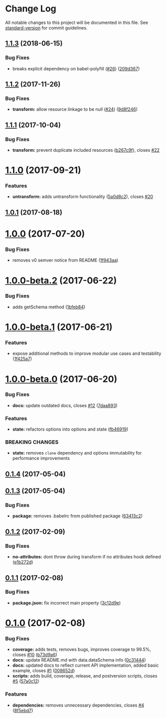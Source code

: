 # Change Log

All notable changes to this project will be documented in this file. See [standard-version](https://github.com/conventional-changelog/standard-version) for commit guidelines.

<a name="1.1.3"></a>

## [1.1.3](https://github.com/GaiamTV/transformalizer/compare/v1.1.2...v1.1.3) (2018-06-15)

### Bug Fixes

-   breaks explicit dependency on babel-polyfill ([#26](https://github.com/GaiamTV/transformalizer/issues/26)) ([209d367](https://github.com/GaiamTV/transformalizer/commit/209d367))

<a name="1.1.2"></a>

## [1.1.2](https://github.com/GaiamTV/transformalizer/compare/v1.1.1...v1.1.2) (2017-11-26)

### Bug Fixes

-   **transform:** allow resource linkage to be null ([#24](https://github.com/GaiamTV/transformalizer/issues/24)) ([9d8f246](https://github.com/GaiamTV/transformalizer/commit/9d8f246))

<a name="1.1.1"></a>

## [1.1.1](https://github.com/GaiamTV/transformalizer/compare/v1.1.0...v1.1.1) (2017-10-04)

### Bug Fixes

-   **transform:** prevent duplicate included resources ([b267c9f](https://github.com/GaiamTV/transformalizer/commit/b267c9f)), closes [#22](https://github.com/GaiamTV/transformalizer/issues/22)

<a name="1.1.0"></a>

# [1.1.0](https://github.com/GaiamTV/transformalizer/compare/v1.0.1...v1.1.0) (2017-09-21)

### Features

-   **untransform:** adds untransform functionality ([5a0d8c2](https://github.com/GaiamTV/transformalizer/commit/5a0d8c2)), closes [#20](https://github.com/GaiamTV/transformalizer/issues/20)

<a name="1.0.1"></a>

## [1.0.1](https://github.com/GaiamTV/transformalizer/compare/v1.0.0...v1.0.1) (2017-08-18)

<a name="1.0.0"></a>

# [1.0.0](https://github.com/GaiamTV/transformalizer/compare/v1.0.0-beta.2...v1.0.0) (2017-07-20)

### Bug Fixes

-   removes v0 semver notice from README ([1f943aa](https://github.com/GaiamTV/transformalizer/commit/1f943aa))

<a name="1.0.0-beta.2"></a>

# [1.0.0-beta.2](https://github.com/GaiamTV/transformalizer/compare/v1.0.0-beta.1...v1.0.0-beta.2) (2017-06-22)

### Bug Fixes

-   adds getSchema method ([1bfeb84](https://github.com/GaiamTV/transformalizer/commit/1bfeb84))

<a name="1.0.0-beta.1"></a>

# [1.0.0-beta.1](https://github.com/GaiamTV/transformalizer/compare/v1.0.0-beta.0...v1.0.0-beta.1) (2017-06-21)

### Features

-   expose additional methods to improve modular use cases and testability ([1f425a7](https://github.com/GaiamTV/transformalizer/commit/1f425a7))

<a name="1.0.0-beta.0"></a>

# [1.0.0-beta.0](https://github.com/GaiamTV/transformalizer/compare/v0.1.4...v1.0.0-beta.0) (2017-06-20)

### Bug Fixes

-   **docs:** update outdated docs, closes [#12](https://github.com/GaiamTV/transformalizer/issues/12) ([7daa893](https://github.com/GaiamTV/transformalizer/commit/7daa893))

### Features

-   **state:** refactors options into options and state ([fb46919](https://github.com/GaiamTV/transformalizer/commit/fb46919))

### BREAKING CHANGES

-   **state:** removes `clone` dependency and options immutability for performance improvements

<a name="0.1.4"></a>

## [0.1.4](https://github.com/GaiamTV/transformalizer/compare/v0.1.3...v0.1.4) (2017-05-04)

<a name="0.1.3"></a>

## [0.1.3](https://github.com/GaiamTV/transformalizer/compare/v0.1.2...v0.1.3) (2017-05-04)

### Bug Fixes

-   **package:** removes .babelrc from published package ([63413c2](https://github.com/GaiamTV/transformalizer/commit/63413c2))

<a name="0.1.2"></a>

## [0.1.2](https://github.com/GaiamTV/transformalizer/compare/v0.1.1...v0.1.2) (2017-02-09)

### Bug Fixes

-   **no-attributes:** dont throw during transform if no attributes hook defined ([e1b272d](https://github.com/GaiamTV/transformalizer/commit/e1b272d))

<a name="0.1.1"></a>

## [0.1.1](https://github.com/GaiamTV/transformalizer/compare/v0.1.0...v0.1.1) (2017-02-08)

### Bug Fixes

-   **package.json:** fix incorrect main property ([3c12d9e](https://github.com/GaiamTV/transformalizer/commit/3c12d9e))

<a name="0.1.0"></a>

# [0.1.0](https://github.com/GaiamTV/transformalizer/compare/v0.0.1...v0.1.0) (2017-02-08)

### Bug Fixes

-   **coverage:** adds tests, removes bugs, improves coverage to 99.5%, closes [#10](https://github.com/GaiamTV/transformalizer/issues/10) ([b73d9a6](https://github.com/GaiamTV/transformalizer/commit/b73d9a6))
-   **docs:** update README.md with data.dataSchema info ([0c31444](https://github.com/GaiamTV/transformalizer/commit/0c31444))
-   **docs:** updated docs to reflect current API implementation, added basic example, closes [#1](https://github.com/GaiamTV/transformalizer/issues/1) ([008652d](https://github.com/GaiamTV/transformalizer/commit/008652d))
-   **scripts:** adds build, coverage, release, and postversion scripts, closes [#5](https://github.com/GaiamTV/transformalizer/issues/5) ([57a0c12](https://github.com/GaiamTV/transformalizer/commit/57a0c12))

### Features

-   **dependencies:** removes unnecessary dependencies, closes [#4](https://github.com/GaiamTV/transformalizer/issues/4) ([8f5ebd7](https://github.com/GaiamTV/transformalizer/commit/8f5ebd7))
